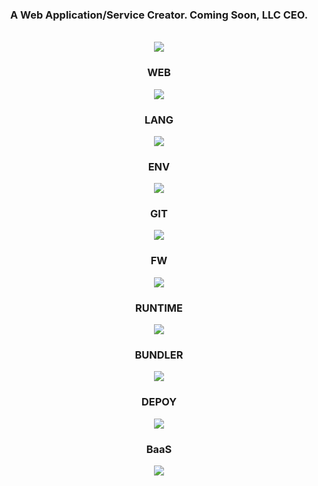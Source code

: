 <div align="center">
	<h3>A Web Application/Service Creator. Coming Soon, LLC CEO.</h3>
	<br>
	<a href="https://kbys.tk/y">
	  <img src="https://ricapitolare.vercel.app/svg?url=https://kbys.tk/y#.svg" />
	</a>
	<br>
	<h3>WEB</h3>
	<img src="https://skillicons.dev/icons?i=html,css,js" />
	<h3>LANG</h3>
	<img src="https://skillicons.dev/icons?i=ts" />
	<h3>ENV</h3>
	<img src="https://skillicons.dev/icons?i=vscode" />
	<h3>GIT</h3>
	<img src="https://skillicons.dev/icons?i=git,github,gitlab" />
	<h3>FW</h3>
	<img src="https://skillicons.dev/icons?i=react,nextjs,tailwind" />
	<h3>RUNTIME</h3>
	<img src="https://skillicons.dev/icons?i=nodejs" />
	<h3>BUNDLER</h3>
	<img src="https://skillicons.dev/icons?i=vite,webpack" />
	<h3>DEPOY</h3>
	<img src="https://skillicons.dev/icons?i=aws,gcp,cloudflare,netlify,vercel" />
	<h3>BaaS</h3>
	<img src="https://skillicons.dev/icons?i=supabase" />
</div>
